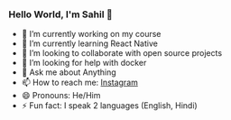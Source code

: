### Hello World, I'm Sahil 👋

- 🔭 I’m currently working on my course
- 🌱 I’m currently learning React Native
- 👯 I’m looking to collaborate with open source projects
- 🤔 I’m looking for help with docker
- 💬 Ask me about Anything
- 📫 How to reach me: [Instagram](https://www.instagram.com/sahilhooda564/?hl=en)
- 😄 Pronouns: He/Him
- ⚡ Fun fact: I speak 2 languages (English, Hindi)
